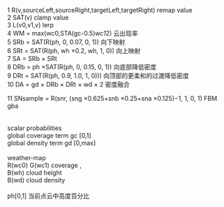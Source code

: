 1 R(v,sourceLeft,sourceRight,targetLeft,targetRight) remap value<br>
2 SAT(v) clamp value<br>
3 L(v0,v1,v) lerp<br>
4 WM = max(wc0,STA(gc-0.5)*wc1*2) 云出现率<br>
5 SRb = SAT(R(ph, 0, 0.07, 0, 1)) 向下映射<br>
6 SRt = SAT(R(ph, wh ×0.2, wh, 1, 0)) 向上映射<br>
7 SA = SRb × SRt <br>
8 DRb = ph ×SAT(R(ph, 0, 0.15, 0, 1)) 向底部降低密度<br>
9 DRt = SAT(R(ph, 0.9, 1.0, 1, 0))) 向顶部的更柔和的过渡降低密度<br>
10 DA = gd × DRb × DRt × wd × 2 密度融合<br>

11 SNsample = R(snr, (sng ×0.625+snb ×0.25+sna ×0.125)−1, 1, 0, 1)  FBM gba <br>  
<br>
scalar probabilities<br>
 global coverage term gc [0,1]<br>
 global density term gd [0,max]<br>
<br>
weather-map<br>
    R(wc0) G(wc1) coverage ,<br>
    B(wh) cloud height<br>
    B(wd) cloud density<br>
<br>
ph[0,1] 当前点云中高度百分比<br>
